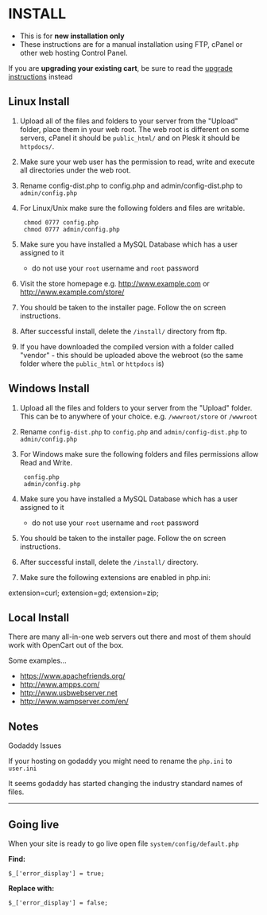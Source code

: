 # INSTALL

* This is for __new installation only__
* These instructions are for a manual installation using FTP, cPanel or other web hosting Control Panel.


If you are __upgrading your existing cart__, be sure to read the [upgrade instructions](UPGRADE.md) instead



## Linux Install

1. Upload all of the files and folders to your server from the "Upload" folder, place them in your web root. The web root is different on some servers, cPanel it should be ```public_html/``` and on Plesk it should be ```httpdocs/```.
2. Make sure your web user has the permission to read, write and execute all directories under the web root.
3. Rename config-dist.php to config.php and admin/config-dist.php to ```admin/config.php```
4. For Linux/Unix make sure the following folders and files are writable.

		chmod 0777 config.php
		chmod 0777 admin/config.php

5. Make sure you have installed a MySQL Database which has a user assigned to it
	* do not use your ```root``` username and ```root``` password
6. Visit the store homepage e.g. http://www.example.com or http://www.example.com/store/
7. You should be taken to the installer page. Follow the on screen instructions.
8. After successful install, delete the ```/install/``` directory from ftp.
9. If you have downloaded the compiled version with a folder called "vendor" - this should be uploaded above the webroot (so the same folder where the ```public_html``` or ```httpdocs``` is)

## Windows Install

1. Upload all the files and folders to your server from the "Upload" folder. This can be to anywhere of your choice. e.g. ```/wwwroot/store``` or ```/wwwroot```
2. Rename ```config-dist.php``` to ```config.php``` and ```admin/config-dist.php``` to ```admin/config.php```
3. For Windows make sure the following folders and files permissions allow Read and Write.

		config.php
		admin/config.php

4. Make sure you have installed a MySQL Database which has a user assigned to it
	* do not use your ```root``` username and ```root``` password
5. You should be taken to the installer page. Follow the on screen instructions.
6. After successful install, delete the ```/install/``` directory.

7. Make sure the following extensions are enabled in php.ini:

extension=curl;
extension=gd;
extension=zip;

## Local Install

There are many all-in-one web servers out there and most of them should work with OpenCart out of the box.

Some examples...

* https://www.apachefriends.org/
* http://www.ampps.com/
* http://www.usbwebserver.net
* http://www.wampserver.com/en/

## Notes

Godaddy Issues

If your hosting on godaddy you might need to rename the ```php.ini``` to ```user.ini```

It seems godaddy has started changing the industry standard names of files.

----------------------------

## Going live
When your site is ready to go live open file ```system/config/default.php``` 

**Find:**

`$_['error_display'] = true;`

**Replace with:**

`$_['error_display'] = false;`
